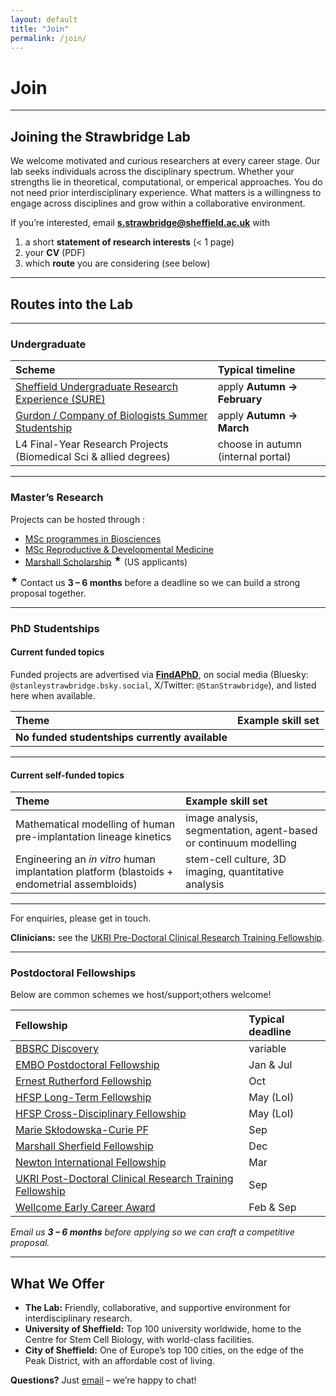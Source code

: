 ```yaml
---
layout: default
title: "Join"
permalink: /join/
---
```


# **Join**

---

## Joining the Strawbridge Lab

We welcome motivated and curious researchers at every career stage. 
Our lab seeks individuals across the disciplinary spectrum.
Whether your strengths lie in theoretical, computational, or emperical approaches.
You do not need prior interdisciplinary experience.
What matters is a willingness to engage across disciplines and grow within a collaborative environment.


If you’re interested, email **[s.strawbridge@sheffield.ac.uk](mailto:s.strawbridge@sheffield.ac.uk)** with 

1. a short **statement of research interests** (< 1 page)  
2. your **CV** (PDF)  
3. which **route** you are considering (see below)

---
  
## Routes into the Lab  

---

### Undergraduate

| Scheme | Typical timeline |
| :--- | :--- |
| [Sheffield Undergraduate Research Experience (SURE)](https://www.sheffield.ac.uk/sure) | apply **Autumn → February** |
| [Gurdon / Company of Biologists Summer Studentship](https://bsdb.org/awards/gurdon-studentships-for-summer-vacation-work/) | apply **Autumn → March** |
| L4 Final-Year Research Projects (Biomedical Sci & allied degrees) | choose in autumn (internal portal) |

---

### Master’s Research

Projects can be hosted through :

* [MSc programmes in Biosciences](https://www.sheffield.ac.uk/biosciences/postgraduate/masters)  
* [MSc Reproductive & Developmental Medicine](https://www.sheffield.ac.uk/postgraduate/taught/courses/2025/reproductive-and-developmental-medicine-msc)  
* [Marshall Scholarship](https://www.marshallscholarship.org/) <sup>★</sup> (US applicants)

<sup>★</sup> Contact us **3 – 6 months** before a deadline so we can build a strong proposal together.

---
### PhD Studentships

#### Current funded topics

Funded projects are advertised via **[FindAPhD](https://www.findaphd.com/)**, on social media (Bluesky: `@stanleystrawbridge.bsky.social`, X/Twitter: `@StanStrawbridge`), and listed here when available.

| Theme | Example skill set |
| :--- | :--- |
| **No funded studentships currently available** | |

---

#### Current self-funded topics

| Theme | Example skill set |
| :--- | :--- |
| Mathematical modelling of human pre-implantation lineage kinetics | image analysis, segmentation, agent-based or continuum modelling |
| Engineering an *in vitro* human implantation platform (blastoids + endometrial assembloids) | stem-cell culture, 3D imaging, quantitative analysis |

---

For enquiries, please get in touch.  

**Clinicians:** see the [UKRI Pre-Doctoral Clinical Research Training Fellowship](https://www.ukri.org/opportunity/pre-doctoral-clinical-research-training-fellowship/).

---

### Postdoctoral Fellowships

Below are common schemes we host/support;others welcome!

| Fellowship | Typical deadline |
| :--- | :--- |
| [BBSRC Discovery](https://www.ukri.org/what-we-do/developing-people-and-skills/bbsrc/fellowships/) | variable |
| [EMBO Postdoctoral Fellowship](https://www.embo.org/funding/fellowships/postdoctoral-fellowship/) | Jan & Jul |
| [Ernest Rutherford Fellowship](https://www.ukri.org/what-we-do/developing-people-and-skills/stfc/fellowships/ernest-rutherford-fellowships/) | Oct |
| [HFSP Long-Term Fellowship](https://www.hfsp.org/funding/hfsp-funding/postdoctoral-fellowships) | May (LoI) |
| [HFSP Cross-Disciplinary Fellowship](https://www.hfsp.org/funding/hfsp-funding/postdoctoral-fellowships) | May (LoI) |
| [Marie Skłodowska-Curie PF](https://marie-sklodowska-curie-actions.ec.europa.eu/actions/postdoctoral-fellowships) | Sep |
| [Marshall Sherfield Fellowship](https://www.marshallscholarship.org/postgraduates/marshall-sherfield/) | Dec |
| [Newton International Fellowship](https://royalsociety.org/grants-schemes-awards/grants/newton-international/) | Mar |
| [UKRI Post-Doctoral Clinical Research Training Fellowship](https://www.ukri.org/opportunity/post-doctoral-clinical-research-training-fellowship/) | Sep |
| [Wellcome Early Career Award](https://wellcome.org/grant-funding/schemes/early-career-awards) | Feb & Sep |

*Email us **3 – 6 months** before applying so we can craft a competitive proposal.*

---

## What We Offer

- **The Lab:** Friendly, collaborative, and supportive environment for interdisciplinary research.
- **University of Sheffield:** Top 100 university worldwide, home to the Centre for Stem Cell Biology, with world-class facilities.
- **City of Sheffield:** One of Europe’s top 100 cities, on the edge of the Peak District, with an affordable cost of living.

**Questions?** Just [email](mailto:s.strawbridge@sheffield.ac.uk) – we’re happy to chat!